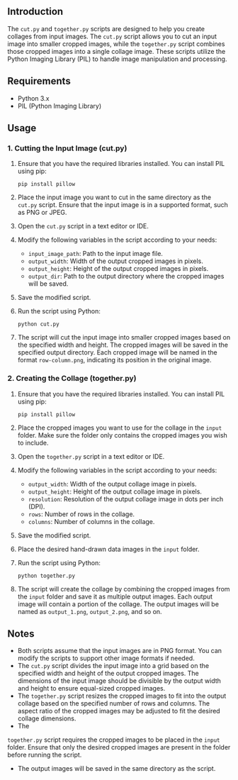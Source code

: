 ## Introduction
The `cut.py` and `together.py` scripts are designed to help you create collages from input images. The `cut.py` script allows you to cut an input image into smaller cropped images, while the `together.py` script combines those cropped images into a single collage image. These scripts utilize the Python Imaging Library (PIL) to handle image manipulation and processing.

## Requirements
- Python 3.x
- PIL (Python Imaging Library)

## Usage

### 1. Cutting the Input Image (cut.py)
1. Ensure that you have the required libraries installed. You can install PIL using pip:
   ```
   pip install pillow
   ```

2. Place the input image you want to cut in the same directory as the `cut.py` script. Ensure that the input image is in a supported format, such as PNG or JPEG.

3. Open the `cut.py` script in a text editor or IDE.

4. Modify the following variables in the script according to your needs:
   - `input_image_path`: Path to the input image file.
   - `output_width`: Width of the output cropped images in pixels.
   - `output_height`: Height of the output cropped images in pixels.
   - `output_dir`: Path to the output directory where the cropped images will be saved.

5. Save the modified script.

6. Run the script using Python:
   ```
   python cut.py
   ```

7. The script will cut the input image into smaller cropped images based on the specified width and height. The cropped images will be saved in the specified output directory. Each cropped image will be named in the format `row-column.png`, indicating its position in the original image.

### 2. Creating the Collage (together.py)
1. Ensure that you have the required libraries installed. You can install PIL using pip:
   ```
   pip install pillow
   ```

2. Place the cropped images you want to use for the collage in the `input` folder. Make sure the folder only contains the cropped images you wish to include.

3. Open the `together.py` script in a text editor or IDE.

4. Modify the following variables in the script according to your needs:
   - `output_width`: Width of the output collage image in pixels.
   - `output_height`: Height of the output collage image in pixels.
   - `resolution`: Resolution of the output collage image in dots per inch (DPI).
   - `rows`: Number of rows in the collage.
   - `columns`: Number of columns in the collage.

5. Save the modified script.

6. Place the desired hand-drawn data images in the `input` folder.

7. Run the script using Python:
   ```
   python together.py
   ```

8. The script will create the collage by combining the cropped images from the `input` folder and save it as multiple output images. Each output image will contain a portion of the collage. The output images will be named as `output_1.png`, `output_2.png`, and so on.

## Notes
- Both scripts assume that the input images are in PNG format. You can modify the scripts to support other image formats if needed.
- The `cut.py` script divides the input image into a grid based on the specified width and height of the output cropped images. The dimensions of the input image should be divisible by the output width and height to ensure equal-sized cropped images.
- The `together.py` script resizes the cropped images to fit into the output collage based on the specified number of rows and columns. The aspect ratio of the cropped images may be adjusted to fit the desired collage dimensions.
- The

 `together.py` script requires the cropped images to be placed in the `input` folder. Ensure that only the desired cropped images are present in the folder before running the script.
- The output images will be saved in the same directory as the script.
